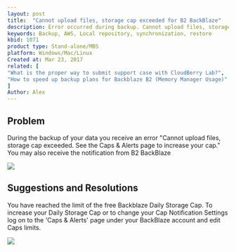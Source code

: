 ```yaml
---
layout: post
title:  "Cannot upload files, storage cap exceeded for B2 BackBlaze"
description: Error occurred during backup. Cannot upload files, storage cap exceeded See the Caps & Alerts page...
keywords: Backup, AWS, Local repository, synchronization, restore
kbid: 1071
product type: Stand-alone/MBS
platform: Windows/Mac/Linux
Created at: Mar 23, 2017
related: [
"What is the proper way to submit support case with CloudBerry Lab?",
"How to speed up backup plans for Backblaze B2 (Memory Manager Usage)"
]
Author: Alex
---
```


## Problem
During the backup of your data you receive an error "Cannot upload files, storage cap exceeded. See the Caps & Alerts page to increase your cap."
You may also receive the notification from B2 BackBlaze

![](/Pictures/storagecapexceededb2.png)

## Suggestions and Resolutions
You have reached the limit of the free Backblaze Daily Storage Cap. To increase your Daily Storage Cap or to change your Cap Notification Settings log on to the 'Caps & Alerts' page under your BackBlaze account and edit Caps limits.

![](/Pictures/capsalerts.png)
